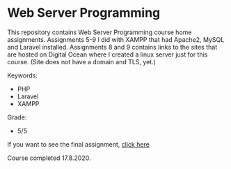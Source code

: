 # Web Server Programming

This repository contains Web Server Programming course home assignments.
Assignments 5-9 I did with XAMPP that had Apache2, MySQL and Laravel installed. Assignments 8 and 9 contains links to the sites that are hosted on Digital Ocean where I created a linux server just for this course. (Site does not have a domain and TLS, yet.)

Keywords:
- PHP
- Laravel
- XAMPP

Grade:
- 5/5

If you want to see the final assignment, [click here](https://github.com/antipoppi/laravel-react)

Course completed 17.8.2020. 
